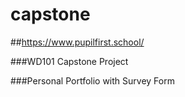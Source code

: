 # capstone

##https://www.pupilfirst.school/

###WD101 Capstone Project

###Personal Portfolio with Survey Form
